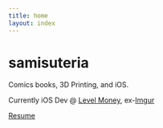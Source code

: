 ```yaml
---
title: home
layout: index
---
```


# samisuteria

Comics books, 3D Printing, and iOS.

Currently iOS Dev @ [Level Money](https://www.levelmoney.com), ex-[Imgur](http://www.imgur.com)

[Resume](./static/CurrentResume.pdf)